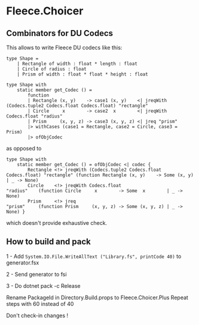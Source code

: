 # Fleece.Choicer
## Combinators for DU Codecs

This allows to write Fleece DU codecs like this:

```
type Shape =
    | Rectangle of width : float * length : float
    | Circle of radius : float
    | Prism of width : float * float * height : float
    
type Shape with 
    static member get_Codec () =
        function
        | Rectangle (x, y)    -> case1 (x, y)    <| jreqWith (Codecs.tuple2 Codecs.float Codecs.float) "rectangle"
        | Circle     x        -> case2  x        <| jreqWith Codecs.float "radius"
        | Prism     (x, y, z) -> case3 (x, y, z) <| jreq "prism"
        |> withCases (case1 = Rectangle, case2 = Circle, case3 = Prism)
        |> ofObjCodec
```

as opposed to

```
type Shape with
    static member get_Codec () = ofObjCodec <| codec {
        Rectangle <!> jreqWith (Codecs.tuple2 Codecs.float Codecs.float) "rectangle" (function Rectangle (x, y)    -> Some (x, y)    | _ -> None)
        Circle    <!> jreqWith Codecs.float                              "radius"    (function Circle     x        -> Some  x        | _ -> None)
        Prism     <!> jreq                                               "prism"     (function Prism     (x, y, z) -> Some (x, y, z) | _ -> None) }
```

which doesn't provide exhaustive check.



## How to build and pack

1 - Add `System.IO.File.WriteAllText ("Library.fs", printCode 40)` to generator.fsx

2 - Send generator to fsi

3 - Do dotnet pack -c Release

Rename PackageId in Directory.Build.props to Fleece.Choicer.Plus
Repeat steps with 60 instead of 40

Don't check-in changes !
